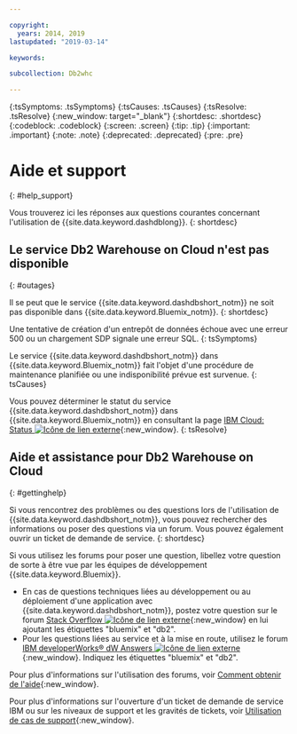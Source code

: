 ```yaml
---

copyright:
  years: 2014, 2019
lastupdated: "2019-03-14"

keywords:

subcollection: Db2whc

---
```


<!-- Attribute definitions --> 
{:tsSymptoms: .tsSymptoms} 
{:tsCauses: .tsCauses} 
{:tsResolve: .tsResolve} 
{:new_window: target="_blank"}
{:shortdesc: .shortdesc}
{:codeblock: .codeblock}
{:screen: .screen}
{:tip: .tip}
{:important: .important}
{:note: .note}
{:deprecated: .deprecated}
{:pre: .pre}

# Aide et support
{: #help_support}

Vous trouverez ici les réponses aux questions courantes concernant l'utilisation de {{site.data.keyword.dashdblong}}.
{: shortdesc}

## Le service Db2 Warehouse on Cloud n'est pas disponible
{: #outages}

Il se peut que le service {{site.data.keyword.dashdbshort_notm}} ne soit pas disponible dans
{{site.data.keyword.Bluemix_notm}}.
{: shortdesc}

Une tentative de création d'un entrepôt de données échoue avec une erreur
500 ou un chargement SDP signale une erreur SQL.
{: tsSymptoms}

Le service
{{site.data.keyword.dashdbshort_notm}} dans
{{site.data.keyword.Bluemix_notm}} fait l'objet d'une procédure de maintenance planifiée ou une indisponibilité
prévue est survenue.
{: tsCauses}

Vous pouvez déterminer le statut du service {{site.data.keyword.dashdbshort_notm}} dans {{site.data.keyword.Bluemix_notm}} en consultant la page [IBM Cloud: Status ![Icône de lien externe](../../icons/launch-glyph.svg "Icône de lien externe")](https://cloud.ibm.com/status?selected=status){:new_window}.
{: tsResolve}

<!-- * Status monitoring:
  * [All regions ![External link icon](../../icons/launch-glyph.svg "External link icon")](https://console.eu-gb.bluemix.net/status?tags=platform,runtimes,services,ibm:yp:eu-gb,ibm:yp:eu-de,ibm:yp:us-south,ibm:yp:au-syd){:new_window} -->

## Aide et assistance pour Db2 Warehouse on Cloud
{: #gettinghelp}

Si vous rencontrez des problèmes ou des questions lors de l'utilisation de
{{site.data.keyword.dashdbshort_notm}}, vous pouvez rechercher des informations ou poser des questions via un
forum. Vous pouvez également ouvrir un ticket de demande de service.
{: shortdesc}

Si vous utilisez les forums pour poser une question, libellez votre question de sorte à être vue par les équipes de développement {{site.data.keyword.Bluemix}}.

* En cas de questions techniques liées au développement ou au déploiement d'une application avec {{site.data.keyword.dashdbshort_notm}}, postez votre question sur le forum [Stack Overflow ![Icône de lien externe](../../icons/launch-glyph.svg "Icône de lien externe")](http://stackoverflow.com/search?q=dashdb+bluemix){:new_window} en lui ajoutant les étiquettes "bluemix" et "db2".
* Pour les questions liées au service et à la mise en route, utilisez le forum [IBM developerWorks® dW Answers ![Icône de lien externe](../../icons/launch-glyph.svg "Icône de lien externe")](https://developer.ibm.com/answers/topics/dashdb/?smartspace=bluemix){:new_window}. Indiquez les étiquettes "bluemix" et "db2".

Pour plus d'informations sur l'utilisation des forums, voir
[Comment obtenir de l'aide](/docs/get-support?topic=get-support-getting-customer-support#using-avatar){:new_window}.

Pour plus d'informations sur l'ouverture d'un ticket de demande de service IBM ou sur les niveaux de support et les gravités de tickets, voir [Utilisation de cas de support](/docs/get-support?topic=get-support-open-case#open-case){:new_window}.



